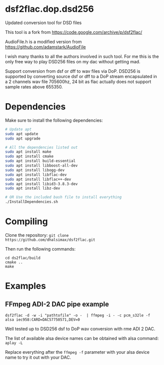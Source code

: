 # dsf2flac.dop.dsd256
Updated conversion tool for DSD files

This tool is a fork from https://code.google.com/archive/p/dsf2flac/

AudioFile.h is a modified version from https://github.com/adamstark/AudioFile

I wish many thanks to all the authors involved in such tool. For me this is the only free way to play DSD256 files on my dac without getting mad.

Support conversion from dsf or dff to wav files via DoP. DSD256 is supported by converting source dsf or dff to a DoP stream encapsulated in a 2 channels wav file 705600hz, 24 bit as flac actually does not support sample rates above 655350.

# Dependencies
Make sure to install the following dependencies:
```Bash
# Update apt
sudo apt update
sudo apt upgrade

# All the dependencies listed out
sudo apt install make
sudo apt install cmake
sudo apt install build-essential
sudo apt install libboost-all-dev
sudo apt install libogg-dev
sudo apt install libflac-dev
sudo apt install libflac++-dev
sudo apt install libid3-3.8.3-dev
sudo apt install libz-dev

# OR Use the included bash file to install everything
./InstallDependencies.sh
```

# Compiling

Clone the repository: `git clone https://github.com/dhalsimax/dsf2flac.git`

Then run the following commands:

```
cd ds2flac/build
cmake ..
make
```

# Examples
## FFmpeg ADI-2 DAC pipe example

`dsf2flac -d -w -i "pathtofile" -o -  | ffmpeg -i - -c pcm_s32le -f alsa iec958:CARD=DAC57750571,DEV=0`

Well tested up to DSD256 dsf to DoP wav conversion with rme ADI 2 DAC.

The list of available alsa device names can be obtained with alsa command: `aplay -L`

Replace everything after the `ffmpeg -f` parameter with your alsa device name to try it out with your DAC.